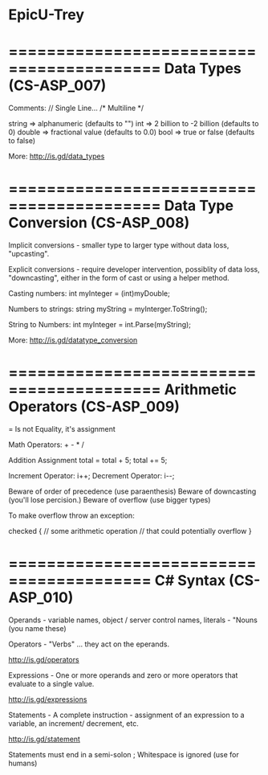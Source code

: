 # EpicU-Trey

==========================================
Data Types (CS-ASP_007)
==========================================

Comments: // Single Line... 
          /* Multiline */

string => alphanumeric (defaults to "")
int => 2 billion to -2 billion (defaults to 0)
double => fractional value (defaults to 0.0)
bool => true or false (defaults to false)

More: http://is.gd/data_types


==========================================
Data Type Conversion (CS-ASP_008)
==========================================

Implicit conversions - smaller type to larger type 
without data loss, "upcasting".

Explicit conversions - require developer intervention,
possiblity of data loss, "downcasting", either in
the form of cast or using a helper method.

Casting numbers:
int myInteger = (int)myDouble;

Numbers to strings:
string myString = myInterger.ToString();

String to Numbers:
int myInteger = int.Parse(myString);

More: http://is.gd/datatype_conversion

==========================================
Arithmetic Operators (CS-ASP_009)
==========================================

= Is not Equality, it's assignment

Math Operators: + - * /

Addition Assignment
total = total + 5;
total += 5;

Increment Operator: i++;
Decrement Operator: i--;

Beware of order of precedence (use paraenthesis)
Beware of downcasting (you'll lose percision.)
Beware of overflow (use bigger types)

To make overflow throw an exception:

checked 
{
// some arithmetic operation
// that could potentially overflow
}

=========================================
C# Syntax (CS-ASP_010)
=========================================

Operands - variable names, object / server control names, literals - "Nouns
 (you name these)

Operators - "Verbs" ... they act on the eperands.

http://is.gd/operators

Expressions - One or more operands 
and zero or more operators that evaluate to a single value.

http://is.gd/expressions

Statements - A complete instruction - assignment of an expression to a variable, 
an increment/ decrement, etc.

http://is.gd/statement

Statements must end in a semi-solon ;
Whitespace is ignored (use for humans)
